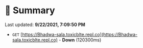 # 📖 Summary
Last updated: **9/22/2021, 7:09:50 PM**

- `GET` [https://Bhadwa-sala.toxicblte.repl.co](https://Bhadwa-sala.toxicblte.repl.co) - **Down** (120300ms)
